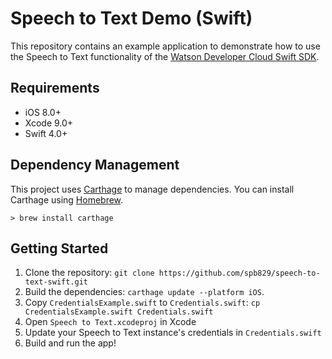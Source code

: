 # Speech to Text Demo (Swift)

This repository contains an example application to demonstrate how to use the Speech to Text functionality of the [Watson Developer Cloud Swift SDK](https://github.com/watson-developer-cloud/swift-sdk).

## Requirements

- iOS 8.0+
- Xcode 9.0+
- Swift 4.0+

## Dependency Management

This project uses [Carthage](https://github.com/Carthage/Carthage) to manage dependencies. You can install Carthage using [Homebrew](http://brew.sh/).

```
> brew install carthage
```

## Getting Started

1. Clone the repository: `git clone https://github.com/spb829/speech-to-text-swift.git`
2. Build the dependencies: `carthage update --platform iOS`. 
3. Copy `CredentialsExample.swift` to `Credentials.swift`: `cp CredentialsExample.swift Credentials.swift`
4. Open `Speech to Text.xcodeproj` in Xcode
5. Update your Speech to Text instance's credentials in `Credentials.swift`
6. Build and run the app!
